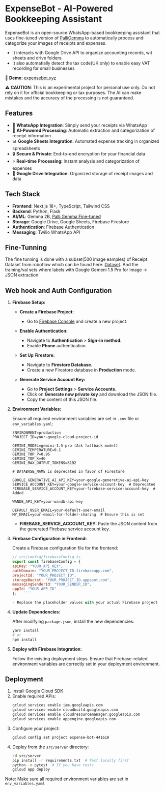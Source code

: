 # ExpenseBot - AI-Powered Bookkeeping Assistant

ExpenseBot is an open-source WhatsApp-based bookkeeping assistant that uses fine-tuned version of [PalliGemma](https://huggingface.co/superfunguy/palligemma-receipts-Gemma2-challenge) to automatically process and categorize your images of receipts and expenses. 

- It interacts with Google Drive API to organize accounting records, wit sheets and drive folders.
- It also automatially detect the tax code(UK only) to enable easy VAT recording for small businesses


🔗 **Demo**: [expensebot.xyz](https://expensebot.xyz)

⚠️ **CAUTION**: This is an experimental project for personal use only. Do not rely on it for official bookkeeping or tax purposes. The AI can make mistakes and the accuracy of the processing is not guaranteed.

## Features

- 📱 **WhatsApp Integration**: Simply send your receipts via WhatsApp
- 🤖 **AI-Powered Processing**: Automatic extraction and categorization of receipt information
- 📊 **Google Sheets Integration**: Automated expense tracking in organized spreadsheets
- 🔒 **Secure & Private**: End-to-end encryption for your financial data
- ⚡ **Real-time Processing**: Instant analysis and categorization of expenses
- 📁 **Google Drive Integration**: Organized storage of receipt images and data

## Tech Stack

- **Frontend**: Next.js 18+, TypeScript, Tailwind CSS
- **Backend**: Python, Flask
- **AI/ML**: Gemma 2B,  [Palli Gemma Fine-tuned](https://huggingface.co/superfunguy/palligemma-receipts-Gemma2-challenge)
- **Storage**: Google Drive, Google Sheets, Firebase Firestore
- **Authentication**: Firebase Authentication
- **Messaging**: Twilio WhatsApp API


## Fine-Tunning
The fine tunning is done with a subset(500 image eamples) of Receipt Dataset from roboflow which can be found here: [Dataset]( https://universe.roboflow.com/elh-datasets/receipt-ebx3a). And the training/val sets where labels with Google Gemeni 1.5 Pro for Image -> JSON extraction 


## Web hook and Auth Configuration

1. **Firebase Setup:**
   
   - **Create a Firebase Project:**
     - Go to [Firebase Console](https://console.firebase.google.com/) and create a new project.
   
   - **Enable Authentication:**
     - Navigate to **Authentication** > **Sign-in method**.
     - Enable **Phone** authentication.
   
   - **Set Up Firestore:**
     - Navigate to **Firestore Database**.
     - Create a new Firestore database in **Production** mode.
   
   - **Generate Service Account Key:**
     - Go to **Project Settings** > **Service Accounts**.
     - Click on **Generate new private key** and download the JSON file.
     - Copy the content of this JSON file.
   
2. **Environment Variables:**
   
   Ensure all required environment variables are set in `.env` file or `env_variables.yaml`:
   
   ```env
   ENVIRONMENT=production
   PROJECT_ID=your-google-cloud-project-id
   
   GEMINI_MODEL=gemini-1.5-pro (Ask fallback model)
   GEMINI_TEMPERATURE=0.1
   GEMINI_TOP_P=0.95
   GEMINI_TOP_K=40
   GEMINI_MAX_OUTPUT_TOKENS=8192
   
   # DATABASE_NAME is deprecated in favor of Firestore
   
   GOOGLE_GENERATIVE_AI_API_KEY=your-google-generative-ai-api-key
   SERVICE_ACCOUNT_KEY=your-google-service-account-key  # Deprecated
   FIREBASE_SERVICE_ACCOUNT_KEY=your-firebase-service-account-key  # Added
   
   WANDB_API_KEY=your-wandb-api-key
   
   DEFAULT_USER_EMAIL=your-default-user-email
   MY_EMAIL=your-email-for-folder-sharing  # Ensure this is set
   ```
   
   - **FIREBASE_SERVICE_ACCOUNT_KEY:** Paste the JSON content from the generated Firebase service account key.

3. **Firebase Configuration in Frontend:**
   
   Create a Firebase configuration file for the frontend:
      ````javascript
   // src/config/firebaseConfig.ts
   export const firebaseConfig = {
     apiKey: "YOUR_API_KEY",
     authDomain: "YOUR_PROJECT_ID.firebaseapp.com",
     projectId: "YOUR_PROJECT_ID",
     storageBucket: "YOUR_PROJECT_ID.appspot.com",
     messagingSenderId: "YOUR_SENDER_ID",
     appId: "YOUR_APP_ID"
   };   ````
   
   - Replace the placeholder values with your actual Firebase project credentials.

4. **Update Dependencies:**
   
   After modifying `package.json`, install the new dependencies:
   
   ```bash
   yarn install
   # or
   npm install
   ```

5. **Deploy with Firebase Integration:**
   
   Follow the existing deployment steps. Ensure that Firebase-related environment variables are correctly set in your deployment environment.


## Deployment

1. Install Google Cloud SDK
2. Enable required APIs:
   ```bash
   gcloud services enable iam.googleapis.com
   gcloud services enable cloudbuild.googleapis.com
   gcloud services enable cloudresourcemanager.googleapis.com
   gcloud services enable appengine.googleapis.com
   ```
3. Configure your project:
   ```bash
   gcloud config set project expense-bot-441618
   ```
4. Deploy from the `src/server` directory:
   ```bash
   cd src/server
   pip install -r requirements.txt  # Test locally first
   python -m pytest  # If you have tests
   gcloud app deploy
   ```

Note: Make sure all required environment variables are set in `env_variables.yaml`
